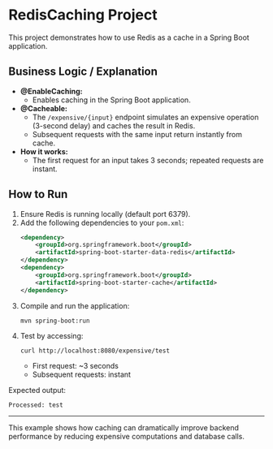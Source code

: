 # RedisCaching Project

This project demonstrates how to use Redis as a cache in a Spring Boot application.

## Business Logic / Explanation

- **@EnableCaching:**
  - Enables caching in the Spring Boot application.
- **@Cacheable:**
  - The `/expensive/{input}` endpoint simulates an expensive operation (3-second delay) and caches the result in Redis.
  - Subsequent requests with the same input return instantly from cache.
- **How it works:**
  - The first request for an input takes 3 seconds; repeated requests are instant.

## How to Run
1. Ensure Redis is running locally (default port 6379).
2. Add the following dependencies to your `pom.xml`:
   ```xml
   <dependency>
       <groupId>org.springframework.boot</groupId>
       <artifactId>spring-boot-starter-data-redis</artifactId>
   </dependency>
   <dependency>
       <groupId>org.springframework.boot</groupId>
       <artifactId>spring-boot-starter-cache</artifactId>
   </dependency>
   ```
3. Compile and run the application:
   ```
   mvn spring-boot:run
   ```
4. Test by accessing:
   ```
   curl http://localhost:8080/expensive/test
   ```
   - First request: ~3 seconds
   - Subsequent requests: instant

Expected output:
```
Processed: test
```

---

This example shows how caching can dramatically improve backend performance by reducing expensive computations and database calls.
